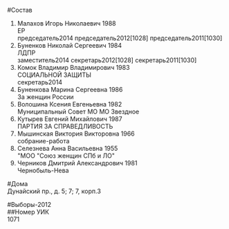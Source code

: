 #Состав  
1. Малахов Игорь Николаевич 1988  
    ЕР  
    председатель2014 председатель2012[1028] председатель2011[1030]  
2. Буненков Николай Сергеевич 1984  
    ЛДПР  
    заместитель2014 секретарь2012[1028] секретарь2011[1030]  
3. Комок Владимир Владимирович 1983  
    СОЦИАЛЬНОЙ ЗАЩИТЫ  
    секретарь2014  
4. Буненкова Марина Сергеевна 1986  
    За женщин России  
5. Волошина Ксения Евгеньевна 1982  
    Муниципальный Совет МО МО Звездное  
7. Кутырев Евгений Михайлович 1987  
    ПАРТИЯ ЗА СПРАВЕДЛИВОСТЬ  
8. Мышинская Виктория Викторовна 1966  
    собрание-работа  
9. Селезнева Анна Васильевна 1955  
    "МОО "Союз женщин СПб и ЛО"  
11. Черников Дмитрий Александрович 1981  
    Чернобыль-Нева  

#Дома  
Дунайский пр., д. 5; 7; 7, корп.З  
  
#Выборы-2012  
##Номер УИК  
1071  
